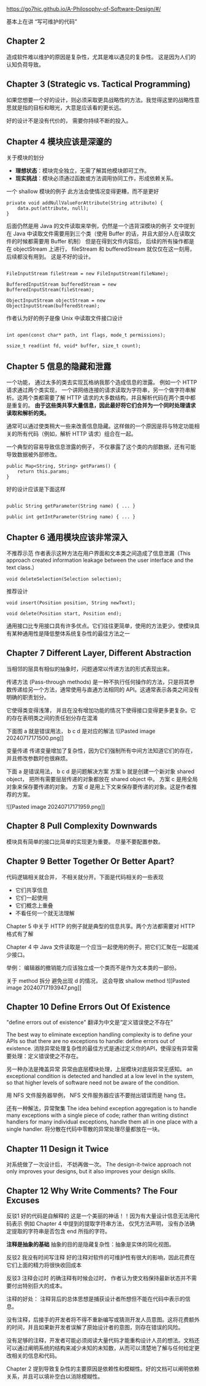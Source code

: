 https://go7hic.github.io/A-Philosophy-of-Software-Design/#/

基本上在讲 “写可维护的代码”

## Chapter 2

造成软件难以维护的原因是复杂性，尤其是难以遇见的复杂性。
这是因为人们的认知负荷导致。


## Chapter 3 (Strategic vs. Tactical Programming)
如果您想要一个好的设计，则必须采取更具战略性的方法。我觉得这里的战略性意思就是指的目标和眼光，大意是应该看的更长远。

好的设计不是没有代价的， 需要你持续不断的投入。

## Chapter 4 模块应该是深邃的

关于模块的划分
- **理想状态**：模块完全独立，无需了解其他模块即可工作。
- **现实挑战**：模块必须通过函数或方法调用协同工作，形成依赖关系。

一个 shallow 模块的例子
此方法会使情况变得更糟，而不是更好
```
private void addNullValueForAttribute(String attribute) { 
    data.put(attribute, null); 
}
```

后面仍然是用 Java 的文件读取来举例，仍然是一个违背深模块的例子
文中提到在 Java 中读取文件需要用到三个类（使用 Buffer 的话，并且大部分人在读取文件的时候都需要用 Buffer 机制）
但是在得到文件内容后， 后续的所有操作都是在 objectStream 上进行， fileStream 和 bufferedStream 就仅仅在这一刻用， 后续都没有用到。 这是不好的设计。
```

FileInputStream fileStream = new FileInputStream(fileName); 

BufferedInputStream bufferedStream = new BufferedInputStream(fileStream);

ObjectInputStream objectStream = new ObjectInputStream(bufferedStream);
```

作者认为好的例子是像 Unix 中读取文件接口设计
```

int open(const char* path, int flags, mode_t permissions);

ssize_t read(int fd, void* buffer, size_t count);
```



## Chapter 5 信息的隐藏和泄露

一个功能， 通过太多的类去实现瓦格纳我那个造成信息的泄露。
例如一个 HTTP 请求通过两个类实现， 一个讲网络连接的请求读取为字符串，另一个做字符串解析。这两个类都需要了解 HTTP 请求的大多数结构，并且解析代码在两个类中都是重复的。
**由于这些类共享大量信息，因此最好将它们合并为一个同时处理请求读取和解析的类。**


通常可以通过使类稍大一些来改善信息隐藏。这样做的一个原因是将与特定功能相关的所有代码（例如，解析 HTTP 请求）组合在一起。

一个典型的容易导致信息泄露的例子， 不仅暴露了这个类的内部数据，还有可能导致数据被外部修改。
```
public Map<String, String> getParams() {
    return this.params;
}
```

好的设计应该是下面这样
```

public String getParameter(String name) { ... } 

public int getIntParameter(String name) { ... }

```


## Chapter 6  通用模块应该非常深入

不推荐示范
作者表示这种方法在用户界面和文本类之间造成了信息泄漏（This approach created information leakage between the user interface and the text class.）
```
void deleteSelection(Selection selection);
```

推荐设计
```
void insert(Position position, String newText); 

void delete(Position start, Position end);
```


通用接口比专用接口具有许多优点。它们往往更简单，使用的方法更少。使模块具有某种通用性是降低整体系统复杂性的最佳方法之一


## Chapter 7 Different Layer, Different Abstraction
当相邻的层具有相似的抽象时，问题通常以传递方法的形式表现出来。

传递方法 (Pass-through methods) 是一种不执行任何操作的方法，只是将其参数传递给另一个方法，通常使用与直通方法相同的 API。这通常表示各类之间没有明确的职责划分。

它使得类变得浅薄， 并且在没有增加功能的情况下使得接口变得更多更复杂。它的存在表明类之间的责任划分存在混淆

下面图 a 就是错误用法， b c d 是对应的解法
![[Pasted image 20240717171500.png]]

变量传递
传递变量增加了复杂性，因为它们强制所有中间方法知道它们的存在， 并且修改参数时也很麻烦。

下面 a 是错误用法， b c d 是问题解决方案
方案 b 就是创建一个新对象 shared object， 把所有需要层层传递的对象都放在 shared object 中。
方案 c 是用全局对象来保存要传递的对象。
方案 d 是用上下文来保存要传递的对象。这是作者推荐的方案。

![[Pasted image 20240717171959.png]]

## Chapter 8 Pull Complexity Downwards

模块具有简单的接口比简单的实现更为重要。
尽量不要配置参数。

## Chapter 9 Better Together Or Better Apart?

代码逻辑相关就合并， 不相关就分开。下面是代码相关的一些表现
- 它们共享信息
- 它们一起使用
- 它们概念上重叠
- 不看任何一个就无法理解

Chapter 5  中关于 HTTP 的例子就是典型的信息共享。两个方法都需要对 HTTP 格式有了解

Chapter 4 中 Java 文件读取是一个应当一起使用的例子。把它们汇聚在一起能减少接口。

举例：
编辑器的撤销能力应该独立成一个类而不是作为文本类的一部份。

关于 method 拆分
避免出现 d 的情况， 这会导致 shallow method
![[Pasted image 20240717193947.png]]

## Chapter 10 Define Errors Out Of Existence

"define errors out of existence" 翻译为中文是“定义错误使之不存在” 

The best way to eliminate exception handling complexity is to define your APIs so that there are no exceptions to handle: define errors out of existence. 
消除异常处理复杂性的最佳方式是通过定义你的API，使得没有异常需要处理：定义错误使之不存在。

另一种办法是掩盖异常
异常由底层模块处理，上层模块对底层异常无感知。
an exceptional condition is detected and handled at a low level in the system, so that higher levels of software need not be aware of the condition.

用 NFS 文件服务器举例， NFS 文件服务器应该不要抛出错误而是 hang 住。


还有一种解法，异常聚集
The idea behind exception aggregation is to handle many exceptions with a single piece of code; rather than writing distinct handlers for many individual exceptions, handle them all in one place with a single handler.
将分散在代码中零散的异常处理尽量都放在一块。 

## Chapter 11  Design it Twice

对系统做了一次设计后， 不妨再做一次。
The design-it-twice approach not only improves your designs, but it also improves your design skills.

## Chapter 12 Why Write Comments? The Four Excuses

反驳1 好的代码是自解释的
这是一个美丽的神话！！因为有大量设计信息无法用代码表示
例如 Chapter 4 中提到的提取字符串方法， 仅凭方法声明， 没有办法确定提取的字符串是否包含 end 所指的字符。


**注释是抽象的基础**
抽象的目的是隐藏复杂性：抽象是实体的简化视图。

反驳2  我没有时间写注释
好的注释对软件的可维护性有很大的影响，因此花费在它们上面的精力将很快收回成本

反驳3 注释会过时
的确注释有时候会过时， 作者认为使文档保持最新状态并不需要付出特别巨大的成本。

注释的好处：
注释背后的总体思想是捕获设计者所想但不能在代码中表示的信息。

没有注释，后接手的开发者将不得不重新编写或猜测开发人员意图。这将花费额外的时间，并且如果新开发者误解了原始设计者的意图，则存在错误的风险。

没有足够的注释，开发者可能必须阅读大量代码才能重构设计人员的想法。文档还可以通过阐明系统的结构来减少未知的未知数，从而可以清楚地了解与任何给定更改相关的信息和代码。

Chapter 2 提到导致复杂性的主要原因是依赖性和模糊性。好的文档可以阐明依赖关系，并且可以填补空白以消除模糊性。


